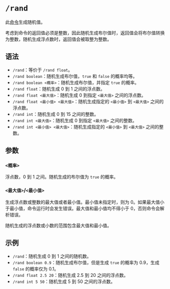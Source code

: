 # `/rand`

此[命令](../zh.md)生成随机值。

考虑到命令的返回值必须是整数，因此随机生成布尔值时，返回值会将布尔值转换为整数，随机生成浮点数时，返回值会被取整为整数。

## 语法

- `/rand`：等价于 `/rand float`。
- `/rand boolean`：随机生成布尔值，`true` 和 `false` 的概率均等。
- `/rand boolean <概率>`：随机生成布尔值，并指定 `true` 的概率。
- `/rand float`：随机生成 0 到 1 之间的浮点数。
- `/rand float <最大值>`：随机生成 0 到指定 `<最大值>` 之间的浮点数。
- `/rand float <最小值> <最大值>`：随机生成指定的 `<最小值>` 到 `<最大值>` 之间的浮点数。
- `/rand int`：随机生成 0 到 15 之间的整数。
- `/rand int <最大值>`：随机生成 0 到指定 `<最大值>` 之间的整数。
- `/rand int <最小值> <最大值>`：随机生成指定的 `<最小值>` 到 `<最大值>` 之间的整数。

## 参数

### `<概率>`

浮点数，0 到 1 之间。随机生成的布尔值为 `true` 的概率。

### `<最大值>`/`<最小值>`

生成浮点数或整数的最大值或者最小值。最小值未指定时，则为 0。如果最大值小于最小值，命令运行时会发生错误。最大值和最小值均不得小于 0，否则命令会解析错误。

随机生成的浮点数或小数的范围包含最大值和最小值。

## 示例

- `/rand`：随机生成 0 到 1 之间的随机数。
- `/rand boolean 0.9`：随机生成布尔值，但是生成 `true` 的概率为 0.9，生成 `false` 的概率仅为 0.1。
- `/rand float 2.5 20`：随机生成 2.5 到 20 之间的浮点数。
- `/rand int 5 50`：随机生成 5 到 50 之间的浮点数。